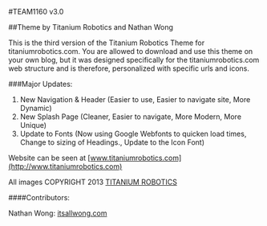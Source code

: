 #TEAM1160 v3.0

##Theme by Titanium Robotics and Nathan Wong

This is the third version of the Titanium Robotics Theme for titaniumrobotics.com.  You are allowed to download and use this theme on your own blog, but it was designed specifically for the titaniumrobotics.com web structure and is therefore, personalized with specific urls and icons.

###Major Updates:

1. New Navigation & Header (Easier to use, Easier to navigate site, More Dynamic)
2. New Splash Page (Cleaner, Easier to navigate, More Modern, More Unique)
3. Update to Fonts (Now using Google Webfonts to quicken load times, Change to sizing of Headings., Update to the Icon Font)

Website can be seen at [www.titaniumrobotics.com](http://www.titaniumrobotics.com)

All images COPYRIGHT 2013 [TITANIUM ROBOTICS](http://www.titaniumrobotics.com)

####Contributors:

Nathan Wong: [itsallwong.com](http://itsallwong.com)